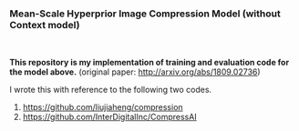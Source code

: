 ### Mean-Scale Hyperprior Image Compression Model (without Context model) 
<br>

**This repository is my implementation of training and evaluation code for the model above.**
(original paper: http://arxiv.org/abs/1809.02736)
<br>

I wrote this with reference to the following two codes. 
1. https://github.com/liujiaheng/compression 
2. https://github.com/InterDigitalInc/CompressAI


